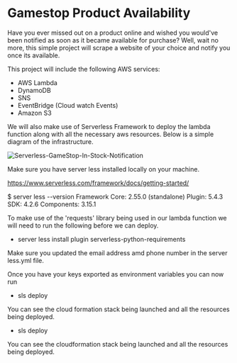 # Gamestop Product Availability

Have you ever missed out on a product online and wished you would've been notified as soon as it became available for purchase? Well, wait no more, this simple project will scrape a website of your choice and notify you once its available. 

This project will include the following AWS services:
* AWS Lambda
* DynamoDB
* SNS
* EventBridge (Cloud watch Events)
* Amazon S3

We will also make use of Serverless Framework to deploy the lambda function along with all the necessary aws resources. Below is a simple diagram of the infrastructure. 

![Serverless-GameStop-In-Stock-Notification](https://user-images.githubusercontent.com/47754258/138712064-0cd1924e-8d44-4408-ad89-d424065a7f44.png)


Make sure you have server less installed locally on your machine. 

https://www.serverless.com/framework/docs/getting-started/

$ server less --version
Framework Core: 2.55.0 (standalone)
Plugin: 5.4.3
SDK: 4.2.6
Components: 3.15.1

To make use of the 'requests' library being used in our lambda function we will need to run the following before we can deploy. 

* server less install plugin serverless-python-requirements

Make sure you updated the email address amd phone number in the server less.yml file. 

Once you have your keys exported as environment variables you can now run 

* sls deploy

You can see the cloud formation stack being launched and all the resources being deployed. 

* sls deploy

You can see the cloudformation stack being launched and all the resources being deployed. 



